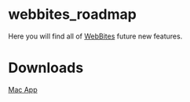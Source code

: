 # webbites_roadmap
Here you will find all of [WebBites](https://webbites.io) future new features.

# Downloads
[Mac App](https://github.com/elrumo/webbites_roadmap/raw/master/WebBites_Mac.zip)

